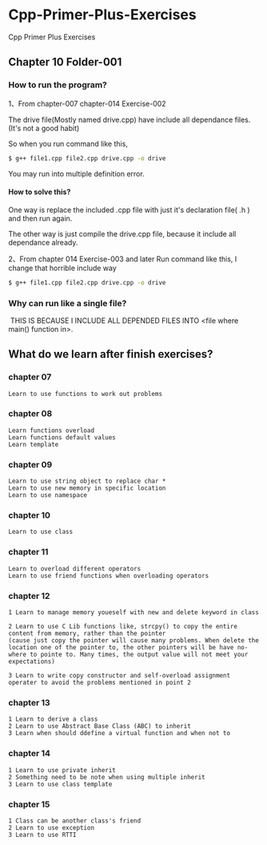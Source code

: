 # Cpp-Primer-Plus-Exercises

Cpp Primer Plus Exercises

## Chapter 10 Folder-001



### How to run the program?

1、From chapter-007 chapter-014 Exercise-002

The drive file(Mostly named drive.cpp) have include all dependance files.(It's not a good habit)

So when you run command like this,
```bash
$ g++ file1.cpp file2.cpp drive.cpp -o drive
```

You may run into multiple definition error.

#### How to solve this?
One way is replace the included .cpp file with just it's declaration file( .h ) and then run again.

The other way is just compile the drive.cpp file, because it include all dependance already.

2、From chapter 014 Exercise-003 and later
Run command like this, I change that horrible include way

```bash
$ g++ file1.cpp file2.cpp drive.cpp -o drive
```


### Why can run like a single file?

​    THIS IS BECAUSE I INCLUDE ALL DEPENDED FILES INTO <file where main() function in>.


## What do we learn after finish exercises?
### chapter 07
	
	Learn to use functions to work out problems

### chapter 08
	Learn functions overload
	Learn functions default values
	Learn template

### chapter 09
	Learn to use string object to replace char *
	Learn to use new memory in specific location
	Learn to use namespace

### chapter 10

	Learn to use class

### chapter 11

	Learn to overload different operators
	Learn to use friend functions when overloading operators

### chapter 12
	1 Learn to manage memory youeself with new and delete keyword in class

	2 Learn to use C Lib functions like, strcpy() to copy the entire content from memory, rather than the pointer
	(cause just copy the pointer will cause many problems. When delete the location one of the pointer to, the other pointers will be have no-where to pointe to. Many times, the output value will not meet your expectations)

	3 Learn to write copy constructor and self-overload assignment operater to avoid the problems mentioned in point 2

### chapter 13
	1 Learn to derive a class
	2 Learn to use Abstract Base Class (ABC) to inherit
	3 Learn when should ddefine a virtual function and when not to

### chapter 14
	1 Learn to use private inherit
	2 Something need to be note when using multiple inherit 
	3 Learn to use class template

### chapter 15
	1 Class can be another class's friend
	2 Learn to use exception
	3 Learn to use RTTI
